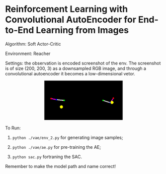 # Reinforcement Learning with Convolutional AutoEncoder for End-to-End Learning from Images

Algorithm: Soft Actor-Critic

Environment: Reacher

Settings: the observation is encoded screenshot of the env. The screenshot is of size (200, 200, 3) as a downsampled RGB image, and through a convolutional autoencoder it becomes a low-dimensional vetor.

<p align="center">
<img src="https://github.com/quantumiracle/End-To-End-RL-with-AutoEncoder/blob/master/img/data_2.png" width="50%">
</p>

To Run:

1. `python ./vae/env_2.py` for generating image samples;

2. `python ./vae/ae.py` for pre-training the AE;

3. `python sac.py` fortraning the SAC.

Remember to make the model path and name correct!
